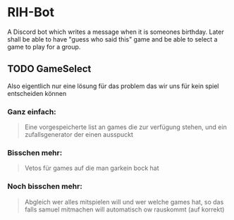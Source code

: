 # RIH-Bot
A Discord bot which writes a message when it is someones birthday.
Later shall be able to have "guess who said this" game and be able to select a game to play for a group.


## TODO GameSelect
Also eigentlich nur eine lösung für das problem das wir uns für kein spiel entscheiden können
### Ganz einfach:
> Eine vorgespeicherte list an games die zur verfügung stehen, und ein zufallsgenerator der einen ausspuckt

### Bisschen mehr:
> Vetos für games auf die man garkein bock hat

### Noch bisschen mehr:
> Abgleich wer alles mitspielen will und wer welche games hat, so das falls samuel mitmachen will automatisch ow rauskommt (auf korrekt)

